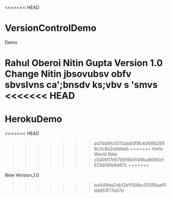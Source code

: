 <<<<<<< HEAD
# VersionControlDemo
Demo 

Rahul Oberoi
Nitin Gupta
Version 1.0 Change
Nitin jbsovubsv obfv
sbvslvns
ca';bnsdv
ks;vbv
s
'smvs
<<<<<<< HEAD
=======
# HerokuDemo
<<<<<<< HEAD
>>>>>>> ad7dd4fc0513abb0f9b406882899c2c8a2ebbbeb
=======
Hello World Nitin
>>>>>>> c040917d578916b9149ba6060e1613d06fe9d67c
=======

New Version_1.0
>>>>>>> bd449da2db12ef584bc51085aaf0ddd51f77e07d
